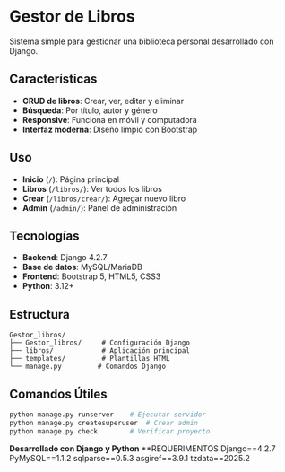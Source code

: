 # Gestor de Libros

Sistema simple para gestionar una biblioteca personal desarrollado con Django.

## Características

-  **CRUD de libros**: Crear, ver, editar y eliminar
-  **Búsqueda**: Por título, autor y género
-  **Responsive**: Funciona en móvil y computadora
-  **Interfaz moderna**: Diseño limpio con Bootstrap

## Uso

- **Inicio** (`/`): Página principal
- **Libros** (`/libros/`): Ver todos los libros
- **Crear** (`/libros/crear/`): Agregar nuevo libro
- **Admin** (`/admin/`): Panel de administración

##  Tecnologías

- **Backend**: Django 4.2.7
- **Base de datos**: MySQL/MariaDB
- **Frontend**: Bootstrap 5, HTML5, CSS3
- **Python**: 3.12+

## Estructura

```
Gestor_libros/
├── Gestor_libros/     # Configuración Django
├── libros/            # Aplicación principal
├── templates/         # Plantillas HTML
└── manage.py         # Comandos Django
```

## Comandos Útiles

```bash
python manage.py runserver    # Ejecutar servidor
python manage.py createsuperuser  # Crear admin
python manage.py check        # Verificar proyecto
```

**Desarrollado con Django y Python**
**REQUERIMENTOS
Django==4.2.7
PyMySQL==1.1.2
sqlparse==0.5.3
asgiref==3.9.1
tzdata==2025.2
